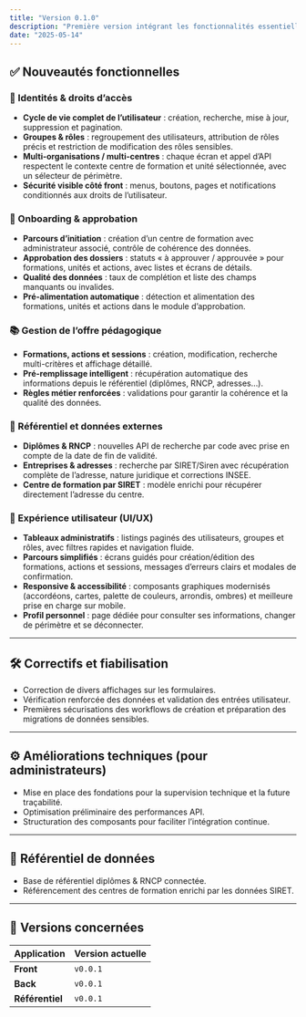 ```yaml
---
title: "Version 0.1.0"
description: "Première version intégrant les fonctionnalités essentielles pour la gestion des identités, des droits, de l’onboarding, du référentiel et de l’offre pédagogique."
date: "2025-05-14"
---
```


## ✅ Nouveautés fonctionnelles

### 🔑 Identités & droits d’accès
- **Cycle de vie complet de l’utilisateur** : création, recherche, mise à jour, suppression et pagination.
- **Groupes & rôles** : regroupement des utilisateurs, attribution de rôles précis et restriction de modification des rôles sensibles.
- **Multi-organisations / multi-centres** : chaque écran et appel d’API respectent le contexte centre de formation et unité sélectionnée, avec un sélecteur de périmètre.
- **Sécurité visible côté front** : menus, boutons, pages et notifications conditionnés aux droits de l’utilisateur.

### 🏁 Onboarding & approbation
- **Parcours d’initiation** : création d’un centre de formation avec administrateur associé, contrôle de cohérence des données.
- **Approbation des dossiers** : statuts « à approuver / approuvée » pour formations, unités et actions, avec listes et écrans de détails.
- **Qualité des données** : taux de complétion et liste des champs manquants ou invalides.
- **Pré-alimentation automatique** : détection et alimentation des formations, unités et actions dans le module d’approbation.

### 📚 Gestion de l’offre pédagogique
- **Formations, actions et sessions** : création, modification, recherche multi-critères et affichage détaillé.
- **Pré-remplissage intelligent** : récupération automatique des informations depuis le référentiel (diplômes, RNCP, adresses…).
- **Règles métier renforcées** : validations pour garantir la cohérence et la qualité des données.

### 📂 Référentiel et données externes
- **Diplômes & RNCP** : nouvelles API de recherche par code avec prise en compte de la date de fin de validité.
- **Entreprises & adresses** : recherche par SIRET/Siren avec récupération complète de l’adresse, nature juridique et corrections INSEE.
- **Centre de formation par SIRET** : modèle enrichi pour récupérer directement l’adresse du centre.

### 🎨 Expérience utilisateur (UI/UX)
- **Tableaux administratifs** : listings paginés des utilisateurs, groupes et rôles, avec filtres rapides et navigation fluide.
- **Parcours simplifiés** : écrans guidés pour création/édition des formations, actions et sessions, messages d’erreurs clairs et modales de confirmation.
- **Responsive & accessibilité** : composants graphiques modernisés (accordéons, cartes, palette de couleurs, arrondis, ombres) et meilleure prise en charge sur mobile.
- **Profil personnel** : page dédiée pour consulter ses informations, changer de périmètre et se déconnecter.

---

## 🛠️ Correctifs et fiabilisation

- Correction de divers affichages sur les formulaires.
- Vérification renforcée des données et validation des entrées utilisateur.
- Premières sécurisations des workflows de création et préparation des migrations de données sensibles.

---

## ⚙️ Améliorations techniques (pour administrateurs)

- Mise en place des fondations pour la supervision technique et la future traçabilité.
- Optimisation préliminaire des performances API.
- Structuration des composants pour faciliter l’intégration continue.

---

## 📂 Référentiel de données

- Base de référentiel diplômes & RNCP connectée.
- Référencement des centres de formation enrichi par les données SIRET.

---

## 📅 Versions concernées

| Application | Version actuelle |
| --- | --- |
| **Front** | `v0.0.1` |
| **Back** | `v0.0.1` |
| **Référentiel** | `v0.0.1` |
